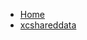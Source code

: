 <!-- docs/_sidebar.md -->
- [Home](/)
- [xcshareddata](devassistDocs/docs/devassistDocs/Tutorials/NavigationDrawerTutorial/NavigationDrawerTutorial.xcodeproj/project.xcworkspace/xcshareddata/)